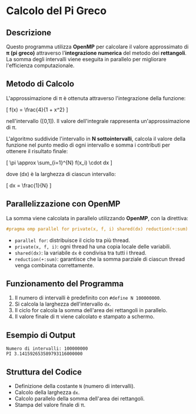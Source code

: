# Calcolo del Pi Greco

## Descrizione
Questo programma utilizza **OpenMP** per calcolare il valore approssimato di **π (pi greco)** attraverso l'**integrazione numerica** del metodo dei **rettangoli**. La somma degli intervalli viene eseguita in parallelo per migliorare l'efficienza computazionale.

## Metodo di Calcolo
L'approssimazione di π è ottenuta attraverso l'integrazione della funzione:

\[
f(x) = \frac{4}{1 + x^2}
\]

nell'intervallo \([0,1]\). Il valore dell'integrale rappresenta un'approssimazione di π.

L'algoritmo suddivide l'intervallo in **N sottointervalli**, calcola il valore della funzione nel punto medio di ogni intervallo e somma i contributi per ottenere il risultato finale:

\[
\pi \approx \sum_{i=1}^{N} f(x_i) \cdot dx
\]

dove \(dx\) è la larghezza di ciascun intervallo:

\[
dx = \frac{1}{N}
\]

## Parallelizzazione con OpenMP
La somma viene calcolata in parallelo utilizzando **OpenMP**, con la direttiva:

```c
#pragma omp parallel for private(x, f, i) shared(dx) reduction(+:sum)
```

- `parallel for`: distribuisce il ciclo tra più thread.
- `private(x, f, i)`: ogni thread ha una copia locale delle variabili.
- `shared(dx)`: la variabile `dx` è condivisa tra tutti i thread.
- `reduction(+:sum)`: garantisce che la somma parziale di ciascun thread venga combinata correttamente.

## Funzionamento del Programma
1. Il numero di intervalli è predefinito con `#define N 100000000`.
2. Si calcola la larghezza dell'intervallo `dx`.
3. Il ciclo for calcola la somma dell'area dei rettangoli in parallelo.
4. Il valore finale di π viene calcolato e stampato a schermo.

## Esempio di Output
```
Numero di intervalli: 100000000
PI 3.141592653589793116000000
```

## Struttura del Codice
- Definizione della costante `N` (numero di intervalli).
- Calcolo della larghezza `dx`.
- Calcolo parallelo della somma dell'area dei rettangoli.
- Stampa del valore finale di π.

